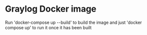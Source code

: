 # Graylog Docker image
Run  'docker-compose up --build' to build the image and just 'docker compose up' to run it once it has been built
